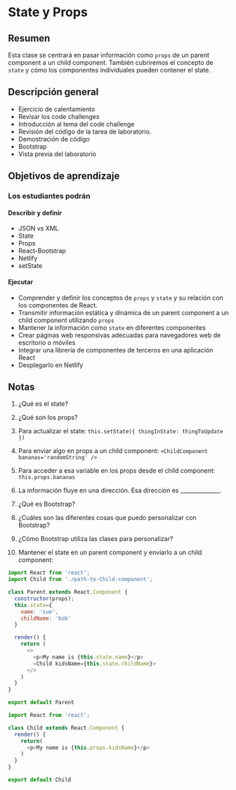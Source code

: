 # State y Props

## Resumen

Esta clase se centrará en pasar información como `props` de un parent component a un child component. También cubriremos el concepto de `state` y cómo los componentes individuales pueden contener el state.

## Descripción general

- Ejercicio de calentamiento
- Revisar los code challenges
- Introducción al tema del code challenge
- Revisión del código de la tarea de laboratorio.
- Demostración de código
- Bootstrap
- Vista previa del laboratorio

## Objetivos de aprendizaje

### Los estudiantes podrán

#### Describir y definir

- JSON vs XML
- State
- Props
- React-Bootstrap
- Netlify
- setState 

#### Ejecutar

- Comprender y definir los conceptos de `props` y `state` y su relación con los componentes de React.
- Transmitir información estática y dinámica de un parent component a un child component utilizando `props`
- Mantener la información como `state` en diferentes componentes
- Crear páginas web responsivas adecuadas para navegadores web de escritorio o móviles
- Integrar una librería de componentes de terceros en una aplicación React
- Desplegarlo en Netlify

## Notas

1. ¿Qué es el state?

1. ¿Qué son los props?

1. Para actualizar el state: `this.setState({ thingInState: thingToUpdate })`

1. Para enviar algo en props a un child component: `<ChildComponent bananas='randomString' />`

1. Para acceder a esa variable en los props desde el child component: `this.props.bananas`

1. La información fluye en una dirección. Esa dirección es ______________.

1. ¿Qué es Bootstrap?

1. ¿Cuáles son las diferentes cosas que puedo personalizar con Bootstrap?

1. ¿Cómo Bootstrap utiliza las clases para personalizar?

1. Mantener el state en un parent component y enviarlo a un child component:

  ```javaScript
  import React from 'react';
  import Child from './path-to-Child-component';

  class Parent extends React.Component {
    constructor(props);
    this.state={
      name: 'sue',
      childName: 'bob'
    }

    render() {
      return (
        <>
          <p>My name is {this.state.name}</p>
          <Child kidsName={this.state.childName}>
        </>
      )
    }
  }

  export default Parent

  import React from 'react';

  class Child extends React.Component {
    render() {
      return(
        <p>My name is {this.props.kidsName}</p>
      )
    }
  }

  export default Child
  ```